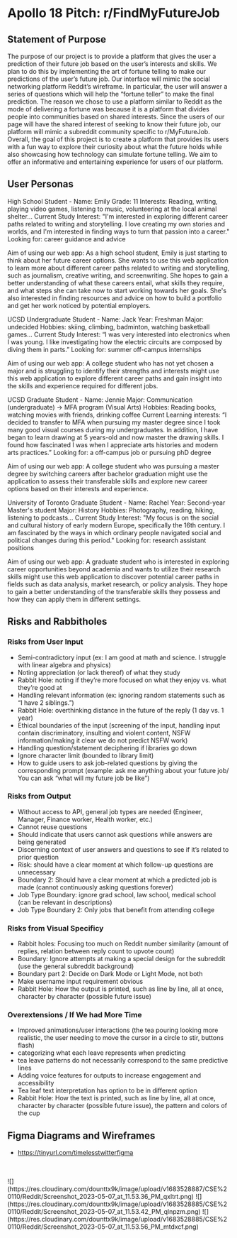# Apollo 18 Pitch: r/FindMyFutureJob #

## Statement of Purpose ##

The purpose of our project is to provide a platform that gives the user a prediction of their future job based on the user’s interests and skills. We plan to do this by implementing the art of fortune telling to make our predictions of the user’s future job. Our interface will mimic the social networking platform Reddit’s wireframe. In particular, the user will answer a series of questions which will help the “fortune teller” to make the final prediction. The reason we chose to use a platform similar to Reddit as the mode of delivering a fortune was because it is a platform that divides people into communities based on shared interests. Since the users of our page will have the shared interest of seeking to know their future job, our platform will mimic a subreddit community specific to r/MyFutureJob. Overall, the goal of this project is to create a platform that provides its users with a fun way to explore their curiosity about what the future holds while also showcasing how technology can simulate fortune telling. We aim to offer an informative and entertaining experience for users of our platform.


## User Personas ##

High School Student - 
Name: Emily
Grade: 11
Interests: Reading, writing, playing video games, listening to music, volunteering at the local animal shelter…
Current Study Interest: 
"I'm interested in exploring different career paths related to writing 
and storytelling. I love creating my own stories and worlds, and 
I'm interested in finding ways to turn that passion into a career."
Looking for: career guidance and advice

Aim of using our web app:
As a high school student, Emily is just starting to think about her future career options. She wants to use this web application to learn more about different career paths related to writing and storytelling, such as journalism, creative writing, and screenwriting. She hopes to gain a better understanding of what these careers entail, what skills they require, and what steps she can take now to start working towards her goals. She's also interested in finding resources and advice on how to build a portfolio and get her work noticed by potential employers.

UCSD Undergraduate Student - 
Name: Jack
Year: Freshman
Major: undecided
Hobbies: skiing, climbing, badminton, watching basketball games…
Current Study Interest: 
“I was very interested into electronics when I was young. I like investigating how the electric circuits are composed by diving them in parts.”
Looking for: summer off-campus internships

Aim of using our web app:
A college student who has not yet chosen a major and is struggling to identify their strengths and interests might use this web application to explore different career paths and gain insight into the skills and experience required for different jobs.



UCSD Graduate Student - 
Name: Jennie
Major: Communication (undergraduate) -> MFA program (Visual Arts)
Hobbies: Reading books, watching movies with friends, drinking coffee
Current Learning interests: 
“I decided to transfer to MFA when pursuing my master degree since I took many good visual courses during my undergraduates. In addition, I have began to learn drawing at 5 years-old and now master the drawing skills. I found how fascinated I was when I appreciate arts histories and modern arts practices.”
Looking for: a off-campus job or pursuing phD degree

Aim of using our web app:
A college student who was pursuing a master degree by switching careers after bachelor graduation might use the application to assess their transferable skills and explore new career options based on their interests and experience.


University of Toronto Graduate Student - 
Name: Rachel
Year: Second-year Master's student 
Major: History
Hobbies: Photography, reading, hiking, listening to podcasts... 
Current Study Interest: 
"My focus is on the social and cultural history of early modern Europe, specifically the 16th century. I am fascinated by the ways in which ordinary people navigated social and political changes during this period."
Looking for: research assistant positions

Aim of using our web app:
A graduate student who is interested in exploring career opportunities beyond academia and wants to utilize their research skills might use this web application to discover potential career paths in fields such as data analysis, market research, or policy analysis. They hope to gain a better understanding of the transferable skills they possess and how they can apply them in different settings.



## Risks and Rabbitholes ##

### Risks from User Input


- Semi-contradictory input (ex: I am good at math and science. I struggle with linear algebra and physics)
- Noting appreciation (or lack thereof) of what they study
- Rabbit Hole: noting if they’re more focused on what they enjoy vs. what they’re good at
- Handling relevant information (ex: ignoring random statements such as “I have 2 siblings.”)
- Rabbit Hole: overthinking distance in the future of the reply (1 day vs. 1 year)
- Ethical boundaries of the input (screening of the input, handling input contain discriminatory, insulting and violent content, NSFW information/making it clear we do not predict NSFW work)
- Handling question/statement deciphering if libraries go down
- Ignore character limit (bounded to library limit)
- How to guide users to ask job-related questions by giving the corresponding prompt (example: ask me anything about your future job/ You can ask “what will my future job be like”)



### Risks from Output ###

- Without access to API, general job types are needed (Engineer, Manager, Finance worker, Health worker, etc.)
- Cannot reuse questions
- Should indicate that users cannot ask questions while answers are being generated 
- Discerning context of user answers and questions to see if it’s related to prior question
- Risk: should have a clear moment at which follow-up questions are unnecessary
- Boundary 2: Should have a clear moment at which a predicted job is made (cannot continuously asking questions forever)
- Job Type Boundary: ignore grad school, law school, medical school (can be relevant in descriptions)
- Job Type Boundary 2: Only jobs that benefit from attending college

### Risks from Visual Specificy ###

- Rabbit holes: Focusing too much on Reddit number similarity (amount of replies, relation between reply count to upvote count)
- Boundary: Ignore attempts at making a special design for the subreddit (use the general subreddit background)
- Boundary part 2: Decide on Dark Mode or Light Mode, not both
- Make username input requirement obvious
- Rabbit Hole: How the output is printed, such as line by line, all at once, character by character (possible future issue)

### Overextensions / If We had More Time ###
- Improved animations/user interactions (the tea pouring looking more realistic, the user needing to move the cursor in a circle to stir, buttons flash)
- categorizing what each leave represents when predicting
- tea leave patterns do not necessarily correspond to the same predictive lines
- Adding voice features for outputs to increase engagement and accessibility
- Tea leaf text interpretation has option to be in different option
- Rabbit Hole: How the text is printed, such as line by line, all at once, character by character (possible future issue), the pattern and colors of the cup



## Figma Diagrams and Wireframes ##
- https://tinyurl.com/timelesstwitterfigma
<br>
<br>
![](https://res.cloudinary.com/dounttx9k/image/upload/v1683528887/CSE%20110/Reddit/Screenshot_2023-05-07_at_11.53.36_PM_qxltrt.png)
![](https://res.cloudinary.com/dounttx9k/image/upload/v1683528885/CSE%20110/Reddit/Screenshot_2023-05-07_at_11.53.42_PM_qlnpzm.png)
![](https://res.cloudinary.com/dounttx9k/image/upload/v1683528885/CSE%20110/Reddit/Screenshot_2023-05-07_at_11.53.56_PM_mtdxcf.png)







